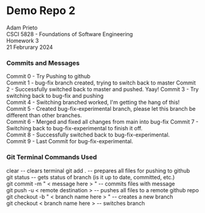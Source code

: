 # Demo Repo 2 

Adam Prieto\
CSCI 5828 - Foundations of Software Engineering\
Homework 3\
21 Februrary 2024


### Commits and Messages
Commit 0 - Try Pushing to github\
Commit 1 - bug-fix branch created, trying to switch back to master
Commit 2 - Successfully switched back to master and pushed. Yaay!
Commit 3 - Try switching back to bug-fix and pushing\
Commit 4 - Switching branched worked, I'm getting the hang of this!\
Commit 5 - Created bug-fix-experimental branch, please let this branch be different than other branches.\
Commit 6 - Merged and fixed all changes from main into bug-fix
Commit 7 - Switching back to bug-fix-experimental to finish it off.\
Commit 8 - Successfully switched back to bug-fix-experimental.\
Commit 9 - Last Commit for bug-fix-experimental.

### Git Terminal Commands Used
clear -- clears terminal
git add . -- prepares all files for pushing to github\
git status -- gets status of branch (is it up to date, committed, etc.)\
git commit -m " < message here > " -- commits files with message\
git push -u < remote destination > -- pushes all files to a remote github repo\
git checkout -b " < branch name here > " -- creates a new branch\
git checkout < branch name here > -- switches branch
